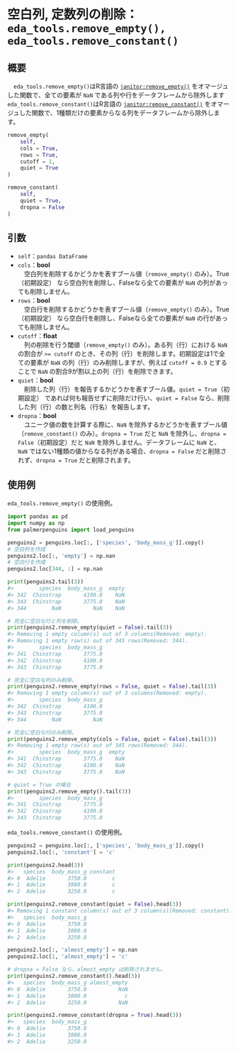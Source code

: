 # 空白列, 定数列の削除：`eda_tools.remove_empty(), eda_tools.remove_constant()`

## 概要

　`eda_tools.remove_empty()`はR言語の [`janitor:remove_empty()`](https://sfirke.github.io/janitor/reference/remove_empty.html) をオマージュした関数で、全ての要素が `NaN` である列や行をデータフレームから除外します`eda_tools.remove_constant()`はR言語の [`janitor:remove_constant()`](https://sfirke.github.io/janitor/reference/remove_constant.html) をオマージュした関数で、1種類だけの要素からなる列をデータフレームから除外します。

``` python
remove_empty(
    self, 
    cols = True, 
    rows = True, 
    cutoff = 1, 
    quiet = True
)

remove_constant(
    self, 
    quiet = True, 
    dropna = False
)
```


## 引数

- `self`：`pandas DataFrame`
- `cols`：**bool**</br>
　空白列を削除するかどうかを表すブール値（`remove_empty()` のみ）。True（初期設定） なら空白列を削除し、Falseなら全ての要素が `NaN` の列があっても削除しません。
- `rows`：**bool**</br>
　空白行を削除するかどうかを表すブール値（`remove_empty()` のみ）。True（初期設定） なら空白行を削除し、Falseなら全ての要素が `NaN` の行があっても削除しません。
- `cutoff`：**float**</br>
　列の削除を行う閾値（`remove_empty()` のみ）。ある列（行）における `NaN` の割合が `>= cutoff` のとき、その列（行）を削除します。初期設定は1で全ての要素が `NaN` の列（行）のみ削除しますが、例えば `cutoff = 0.9` とすることで `NaN` の割合9が割以上の列（行）を削除できます。
- `quiet`：**bool**</br>
　削除した列（行）を報告するかどうかを表すブール値。`quiet = True`（初期設定） であれば何も報告せずに削除だけ行い、`quiet = False` なら、削除した列（行）の数と列名（行名）を報告します。
- `dropna`：**bool**</br>
　ユニーク値の数を計算する際に、`NaN` を除外するかどうかを表すブール値（`remove_constant()` のみ）。`dropna = True` だと `NaN` を除外し、`dropna = False`（初期設定）だと `NaN` を除外しません。データフレームに `NaN` と、 `NaN` ではない1種類の値からなる列がある場合、`dropna = False` だと削除されず、`dropna = True` だと削除されます。

## 使用例

`eda_tools.remove_empty()` の使用例。

``` python
import pandas as pd
import numpy as np
from palmerpenguins import load_penguins

penguins2 = penguins.loc[:, ['species', 'body_mass_g']].copy()
# 空白列を作成
penguins2.loc[:, 'empty'] = np.nan
# 空白行を作成
penguins2.loc[344, :] = np.nan

print(penguins2.tail(3))
#>        species  body_mass_g  empty
#> 342  Chinstrap       4100.0    NaN
#> 343  Chinstrap       3775.0    NaN
#> 344        NaN          NaN    NaN
```

``` python
# 完全に空白な行と列を削除。
print(penguins2.remove_empty(quiet = False).tail(3))
#> Removing 1 empty column(s) out of 3 columns(Removed: empty).
#> Removing 1 empty row(s) out of 345 rows(Removed: 344).
#>        species  body_mass_g
#> 341  Chinstrap       3775.0
#> 342  Chinstrap       4100.0
#> 343  Chinstrap       3775.0

# 完全に空白な列のみ削除。
print(penguins2.remove_empty(rows = False, quiet = False).tail(3))
#> Removing 1 empty column(s) out of 3 columns(Removed: empty).
#>        species  body_mass_g
#> 342  Chinstrap       4100.0
#> 343  Chinstrap       3775.0
#> 344        NaN          NaN

# 完全に空白な行のみ削除。
print(penguins2.remove_empty(cols = False, quiet = False).tail(3))
#> Removing 1 empty row(s) out of 345 rows(Removed: 344).
#>        species  body_mass_g  empty
#> 341  Chinstrap       3775.0    NaN
#> 342  Chinstrap       4100.0    NaN
#> 343  Chinstrap       3775.0    NaN
```

``` python
# quiet = True の場合
print(penguins2.remove_empty().tail(3))
#>        species  body_mass_g
#> 341  Chinstrap       3775.0
#> 342  Chinstrap       4100.0
#> 343  Chinstrap       3775.0
```

`eda_tools.remove_constant()` の使用例。

``` python
penguins2 = penguins.loc[:, ['species', 'body_mass_g']].copy()
penguins2.loc[:, 'constant'] = 'c'

print(penguins2.head(3))
#>   species  body_mass_g constant
#> 0  Adelie       3750.0        c
#> 1  Adelie       3800.0        c
#> 2  Adelie       3250.0        c

print(penguins2.remove_constant(quiet = False).head(3))
#> Removing 1 constant column(s) out of 3 column(s)(Removed: constant).
#>   species  body_mass_g
#> 0  Adelie       3750.0
#> 1  Adelie       3800.0
#> 2  Adelie       3250.0
```

``` python
penguins2.loc[:, 'almost_empty'] = np.nan
penguins2.loc[1, 'almost_empty'] = 'c'

# dropna = False なら、almost_empty は削除されません。
print(penguins2.remove_constant().head(3))
#>   species  body_mass_g almost_empty
#> 0  Adelie       3750.0          NaN
#> 1  Adelie       3800.0            c
#> 2  Adelie       3250.0          NaN

print(penguins2.remove_constant(dropna = True).head(3))
#>   species  body_mass_g
#> 0  Adelie       3750.0
#> 1  Adelie       3800.0
#> 2  Adelie       3250.0
```

